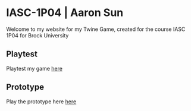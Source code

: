 # IASC-1P04 | Aaron Sun

Welcome to my website for my Twine Game, created for the course IASC 1P04 for Brock University

## Playtest

Playtest my game [here](playtest/playtest)

## Prototype

Play the prototype here [here](prototype/TwineGamePrototype.html)
